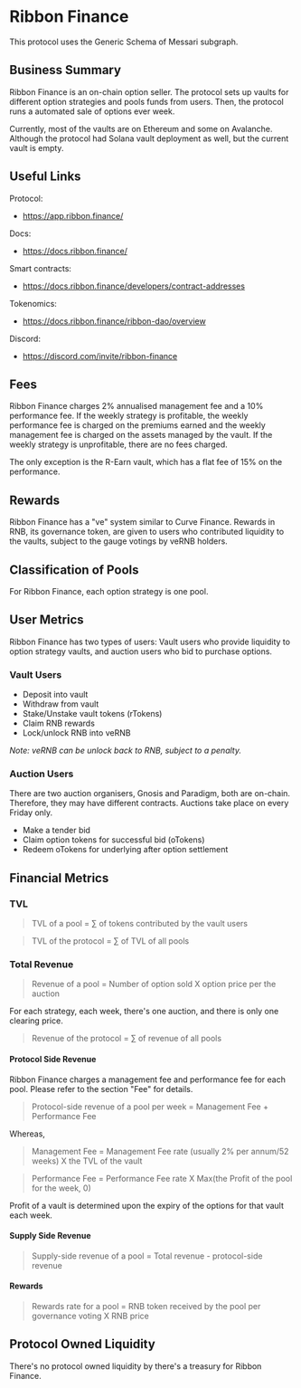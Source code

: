 # Ribbon Finance

This protocol uses the Generic Schema of Messari subgraph.

## Business Summary

Ribbon Finance is an on-chain option seller. The protocol sets up vaults for different option strategies and pools funds from users. Then, the protocol runs a automated sale of options ever week.

Currently, most of the vaults are on Ethereum and some on Avalanche. Although the protocol had Solana vault deployment as well, but the current vault is empty.

## Useful Links

Protocol:

- https://app.ribbon.finance/

Docs:

- https://docs.ribbon.finance/

Smart contracts:

- https://docs.ribbon.finance/developers/contract-addresses

Tokenomics:

- https://docs.ribbon.finance/ribbon-dao/overview

Discord:

- https://discord.com/invite/ribbon-finance

## Fees

Ribbon Finance charges 2% annualised management fee and a 10% performance fee. If the weekly strategy is profitable, the weekly performance fee is charged on the premiums earned and the weekly management fee is charged on the assets managed by the vault. If the weekly strategy is unprofitable, there are no fees charged.

The only exception is the R-Earn vault, which has a flat fee of 15% on the performance.

## Rewards

Ribbon Finance has a "ve" system similar to Curve Finance. Rewards in RNB, its governance token, are given to users who contributed liquidity to the vaults, subject to the gauge votings by veRNB holders.

## Classification of Pools

For Ribbon Finance, each option strategy is one pool.

## User Metrics

Ribbon Finance has two types of users: Vault users who provide liquidity to option strategy vaults, and auction users who bid to purchase options.

### Vault Users

- Deposit into vault
- Withdraw from vault
- Stake/Unstake vault tokens (rTokens)
- Claim RNB rewards
- Lock/unlock RNB into veRNB

_Note: veRNB can be unlock back to RNB, subject to a penalty._

### Auction Users

There are two auction organisers, Gnosis and Paradigm, both are on-chain. Therefore, they may have different contracts. Auctions take place on every Friday only.

- Make a tender bid
- Claim option tokens for successful bid (oTokens)
- Redeem oTokens for underlying after option settlement

## Financial Metrics

### TVL

> TVL of a pool = $\sum$ of tokens contributed by the vault users

> TVL of the protocol = $\sum$ of TVL of all pools

### Total Revenue

> Revenue of a pool = Number of option sold X option price per the auction

For each strategy, each week, there's one auction, and there is only one clearing price.

> Revenue of the protocol = $\sum$ of revenue of all pools

#### Protocol Side Revenue

Ribbon Finance charges a management fee and performance fee for each pool. Please refer to the section "Fee" for details.

> Protocol-side revenue of a pool per week = Management Fee + Performance Fee

Whereas,

> Management Fee = Management Fee rate (usually 2% per annum/52 weeks) X the TVL of the vault

> Performance Fee = Performance Fee rate X Max(the Profit of the pool for the week, 0)

Profit of a vault is determined upon the expiry of the options for that vault each week.

#### Supply Side Revenue

> Supply-side revenue of a pool = Total revenue - protocol-side revenue

#### Rewards

> Rewards rate for a pool = RNB token received by the pool per governance voting X RNB price

## Protocol Owned Liquidity

There's no protocol owned liquidity by there's a treasury for Ribbon Finance.
